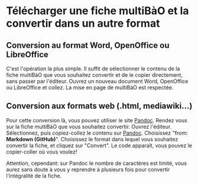 # Télécharger une fiche multiBàO et la convertir dans un autre format

## Conversion au format Word, OpenOffice ou LibreOffice

C'est l'opération la plus simple.
Il suffit de sélectionner le contenu de la fiche multiBàO que vous souhaitez convertir et de le copier directement, sans passer par l'éditeur.
Ouvrez un nouveau document Word, OpenOffice ou LibreOffice et collez. La mise en page de multiBàO est respectée.

## Conversion aux formats web (.html, mediawiki...)

Pour cette conversion là, vous pouvez utiliser le site [Pandoc](http://pandoc.org/try/).
Rendez vous sur la fiche multiBàO que vous souhaitez convertir. Ouvrez l'éditeur.
Sélectionnez, puis copiez-collez le contenu sur [Pandoc](http://pandoc.org/try/). Choisissez "from: **Markdown (GitHub)**".
Choisissez le format dans lequel vous souhaitez convertir la fiche, et cliquez sur "Convert". Le code apparaît, vous pouvez le copier-coller où vous voulez!

Attention, cependant: sur Pandoc le nombre de caractères est limité, vous aurez sans doute à vous y reprendre à plusieurs fois pour convertir l'intégralité de la fiche.
